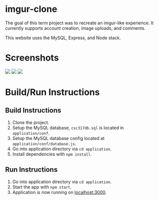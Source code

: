 # imgur-clone

The goal of this term project was to recreate an imgur-like experience. It currently supports account creation, image uploads, and comments.

This website uses the MySQL, Express, and Node stack.

# Screenshots
<img src="https://i.imgur.com/oMYtfbx.png" />
<img src="https://i.imgur.com/HWIvlvi.png" />
<img src="https://i.imgur.com/xbmSLHu.png" />

# Build/Run Instructions
## Build Instructions
1. Clone the project.
2. Setup the MySQL database, `csc317db.sql` is located in `application/conf`.
3. Setup the MySQL database config located at `application/conf/database.js`.
4. Go into application directory via `cd application`.
5. Install dependencies with `npm install`.

## Run Instructions
1. Go into application directory via `cd application`.
2. Start the app with `npm start`.
3. Application is now running on [localhost:3000](http://localhost:3000).

